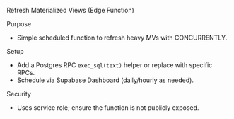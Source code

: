 Refresh Materialized Views (Edge Function)

Purpose

- Simple scheduled function to refresh heavy MVs with CONCURRENTLY.

Setup

- Add a Postgres RPC `exec_sql(text)` helper or replace with specific RPCs.
- Schedule via Supabase Dashboard (daily/hourly as needed).

Security

- Uses service role; ensure the function is not publicly exposed.
